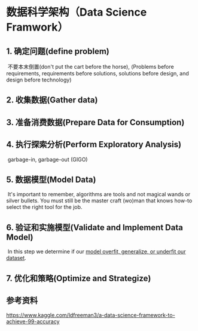 # 数据科学架构（Data Science Framwork）

## 1. 确定问题(define problem)

​		不要本末倒置(don't put the cart before the horse), (Problems before requirements, requirements before solutions, solutions before design, and design before technology)

## 2. 收集数据(Gather data)

## 3. 准备消费数据(**Prepare Data for Consumption**)

## 4. 执行探索分析(**Perform Exploratory Analysis**)

​		garbage-in, garbage-out (GIGO)

## 5. 数据模型(Model Data)

​		It's important to remember, algorithms are tools and not magical wands or silver bullets. You must still be the master craft (wo)man that knows how-to select the right tool for the job.

## 6. 验证和实施模型(**Validate and Implement Data Model**)

​		In this step we determine if our [model overfit, generalize, or underfit our dataset](http://docs.aws.amazon.com/machine-learning/latest/dg/model-fit-underfitting-vs-overfitting.html).

## 7. 优化和策略(**Optimize and Strategize**)



##  参考资料

https://www.kaggle.com/ldfreeman3/a-data-science-framework-to-achieve-99-accuracy